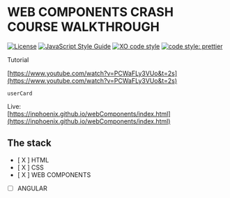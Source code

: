 # WEB COMPONENTS CRASH COURSE WALKTHROUGH
[![License](https://img.shields.io/badge/license-MIT-blue.svg?style=flat-square)](https://github.com/inPhoenix/)
[![JavaScript Style Guide](https://img.shields.io/badge/code_style-standard-brightgreen.svg)](https://standardjs.com)
[![XO code style](https://img.shields.io/badge/code_style-XO-5ed9c7.svg)](https://github.com/xojs/xo)
[![code style: prettier](https://img.shields.io/badge/code_style-prettier-ff69b4.svg?style=flat-square)](https://github.com/prettier/prettier)

Tutorial

[https://www.youtube.com/watch?v=PCWaFLy3VUo&t=2s](https://www.youtube.com/watch?v=PCWaFLy3VUo&t=2s)


    userCard

Live:    
[https://inphoenix.github.io/webComponents/index.html](https://inphoenix.github.io/webComponents/index.html)
    

## The stack
- [ X ] HTML
- [ X ] CSS
- [ X ] WEB COMPONENTS
- [   ] ANGULAR


